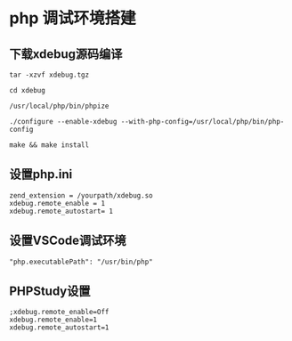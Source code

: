 # php 调试环境搭建

## 下载xdebug源码编译

```
tar -xzvf xdebug.tgz

cd xdebug

/usr/local/php/bin/phpize

./configure --enable-xdebug --with-php-config=/usr/local/php/bin/php-config

make && make install
```

## 设置php.ini

```
zend_extension = /yourpath/xdebug.so
xdebug.remote_enable = 1
xdebug.remote_autostart= 1
```

## 设置VSCode调试环境

```
"php.executablePath": "/usr/bin/php" 
```



## PHPStudy设置

```shell
;xdebug.remote_enable=Off
xdebug.remote_enable=1
xdebug.remote_autostart=1 
```